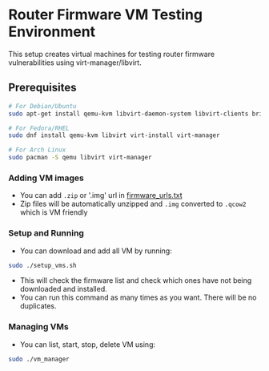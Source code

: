 # Router Firmware VM Testing Environment

This setup creates virtual machines for testing router firmware vulnerabilities using virt-manager/libvirt.

## Prerequisites

```bash
# For Debian/Ubuntu
sudo apt-get install qemu-kvm libvirt-daemon-system libvirt-clients bridge-utils virt-manager

# For Fedora/RHEL
sudo dnf install qemu-kvm libvirt virt-install virt-manager

# For Arch Linux
sudo pacman -S qemu libvirt virt-manager
```

### Adding VM images

-   You can add `.zip` or '.img' url in [firmware_urls.txt](firmware_urls.txt)
-   Zip files will be automatically unzipped and `.img` converted to `.qcow2` which is VM friendly

### Setup and Running

-   You can download and add all VM by running:

```sh
sudo ./setup_vms.sh
```

-   This will check the firmware list and check which ones have not being downloaded and installed.
-   You can run this command as many times as you want. There will be no duplicates.

### Managing VMs

-   You can list, start, stop, delete VM using:

```sh
sudo ./vm_manager
```
